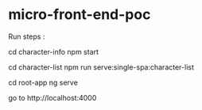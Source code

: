 # micro-front-end-poc

Run steps :

cd character-info
npm start

cd character-list
npm run serve:single-spa:character-list

cd root-app
ng serve

go to http://localhost:4000
